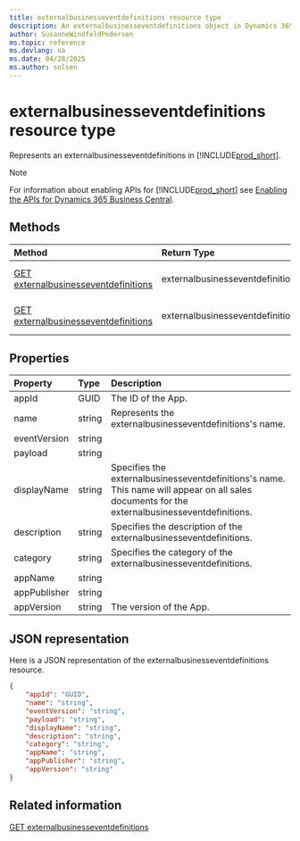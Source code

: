 ```yaml
---
title: externalbusinesseventdefinitions resource type
description: An externalbusinesseventdefinitions object in Dynamics 365 Business Central.
author: SusanneWindfeldPedersen
ms.topic: reference
ms.devlang: na
ms.date: 04/28/2025
ms.author: solsen
---
```


# externalbusinesseventdefinitions resource type

Represents an externalbusinesseventdefinitions in [!INCLUDE[prod_short](../../../includes/prod_short.md)].

> [!NOTE]
> For information about enabling APIs for [!INCLUDE[prod_short](../../../includes/prod_short.md)] see [Enabling the APIs for Dynamics 365 Business Central](../enabling-apis-for-dynamics-nav.md).

## Methods

| Method | Return Type|Description |
|:--------------------|:-----------|:-------------------------|
|[GET externalbusinesseventdefinitions](../api/dynamics_externalbusinesseventdefinitions_get.md)|externalbusinesseventdefinitions|Gets a externalbusinesseventdefinitions object.|
|[GET externalbusinesseventdefinitions](../api/dynamics_externalbusinesseventdefinitions_get.md)|externalbusinesseventdefinitions|Gets a externalbusinesseventdefinitions object.|

## Properties

| Property           | Type   |Description     |
|:-------------------|:-------|:---------------|
|appId|GUID|The ID of the App.|
|name|string|Represents the externalbusinesseventdefinitions's name.|
|eventVersion|string||
|payload|string||
|displayName|string|Specifies the externalbusinesseventdefinitions's name. This name will appear on all sales documents for the externalbusinesseventdefinitions.|
|description|string|Specifies the description of the externalbusinesseventdefinitions.|
|category|string|Specifies the category of the externalbusinesseventdefinitions.|
|appName|string||
|appPublisher|string||
|appVersion|string|The version of the App.|

## JSON representation

Here is a JSON representation of the externalbusinesseventdefinitions resource.


```json
{
    "appId": "GUID",
    "name": "string",
    "eventVersion": "string",
    "payload": "string",
    "displayName": "string",
    "description": "string",
    "category": "string",
    "appName": "string",
    "appPublisher": "string",
    "appVersion": "string"
}
```

## Related information

[GET externalbusinesseventdefinitions](../api/dynamics_externalbusinesseventdefinitions_get.md)

